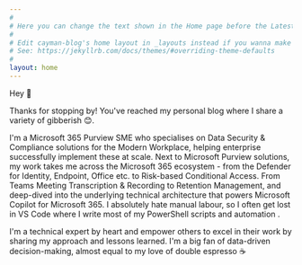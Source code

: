 ```yaml
---
#
# Here you can change the text shown in the Home page before the Latest Posts section.
#
# Edit cayman-blog's home layout in _layouts instead if you wanna make some changes
# See: https://jekyllrb.com/docs/themes/#overriding-theme-defaults
#
layout: home
---
```


Hey 👋

Thanks for stopping by! You've reached my personal blog where I share a variety of gibberish 😊. 

I'm a Microsoft 365 Purview SME who specialises on Data Security & Compliance solutions for the Modern Workplace, helping enterprise successfully implement these at scale. Next to Microsoft Purview solutions, my work takes me across the Microsoft 365 ecosystem - from the Defender for Identity, Endpoint, Office etc. to Risk-based Conditional Access. From Teams Meeting Transcription & Recording to Retention Management, and deep-dived into the underlying technical architecture that powers Microsoft Copilot for Microsoft 365. I absolutely hate manual labour, so I often get lost in VS Code where I write most of my PowerShell scripts and automation .

I'm a technical expert by heart and empower others to excel in their work by sharing my approach and lessons learned. I'm a big fan of data-driven decision-making, almost equal to my love of double espresso ☕
